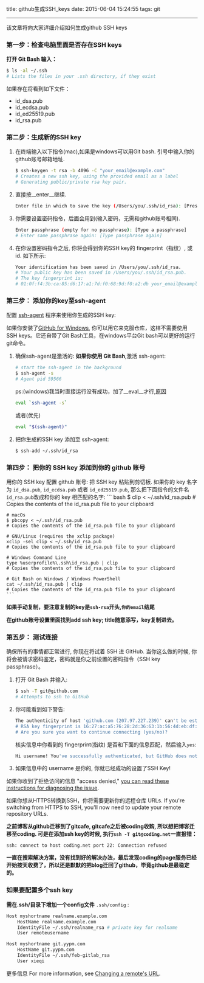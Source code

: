 title: github生成SSH_keys
date: 2015-06-04 15:24:55
tags: git

---

该文章将向大家详细介绍如何生成github SSH keys

<!-- more -->
<!-- toc -->
### 第一步：检查电脑里面是否存在SSH keys
__打开 Git Bash 输入：__
``` bash
$ ls -al ~/.ssh
# Lists the files in your .ssh directory, if they exist
```
如果存在将看到如下文件：
- id_dsa.pub
- id_ecdsa.pub
- id_ed25519.pub
- id_rsa.pub

### 第二步：生成新的SSH key

1. 在终端输入以下指令(mac),如果是windows可以用Git bash. 引号中输入你的github账号邮箱地址.
	``` bash
	$ ssh-keygen -t rsa -b 4096 -C "your_email@example.com"
	# Creates a new ssh key, using the provided email as a label
	# Generating public/private rsa key pair.
	```

2. 直接按__enter__继续.
	``` bash
	Enter file in which to save the key (/Users/you/.ssh/id_rsa): [Press enter]
	```

3. 你需要设置密码指令，后面会用到(输入密码，无需和github账号相同).
	``` bash
	Enter passphrase (empty for no passphrase): [Type a passphrase]
	# Enter same passphrase again: [Type passphrase again]
	```

4. 在你设置密码指令之后, 你将会得到你的SSH key的 fingerprint（指纹）, 或 id. 如下所示:
	``` bash
	Your identification has been saved in /Users/you/.ssh/id_rsa.
	# Your public key has been saved in /Users/you/.ssh/id_rsa.pub.
	# The key fingerprint is:
	# 01:0f:f4:3b:ca:85:d6:17:a1:7d:f0:68:9d:f0:a2:db your_email@example.com
	```


### 第三步： 添加你的key至ssh-agent
配置 [ssh-agent](https://en.wikipedia.org/wiki/Ssh-agent) 程序来使用你生成的SSH key:

如果你安装了[GitHub for Windows](https://windows.github.com/), 你可以用它来克服仓库，这样不需要使用SSH keys。它还自带了Git Bash工具，在windows平台Git bash可以更好的运行git命令。

1. 确保ssh-agent是激活的:
	__如果你使用 Git Bash__,激活 ssh-agent:
	``` bash
	# start the ssh-agent in the background
	$ ssh-agent -s
	# Agent pid 59566
	```
	ps:(windows)我当时直接运行没有成功，加了__eval__才行,[原因](http://stackoverflow.com/questions/17846529/could-not-open-a-connection-to-your-authentication-agent/4086756#4086756)
	``` bash
	eval `ssh-agent -s`
	```
	或者(优先)
	``` bash
	eval "$(ssh-agent)"
	```

2. 把你生成的SSH key 添加至 ssh-agent:
	``` bash
	$ ssh-add ~/.ssh/id_rsa
	```


### 第四步： 把你的 SSH key 添加到你的 github 账号
用你的 SSH key 配置 github 账号:
把 SSH key 粘贴到剪切板. 如果你的 key 名字为 `id_dsa.pub`, `id_ecdsa.pub` 或者 `id_ed25519.pub`, 那么把下面指令的文件名`id_rsa.pub`改成和你的 key 相匹配的名字:
	``` bash
	$ clip < ~/.ssh/id_rsa.pub
	# Copies the contents of the id_rsa.pub file to your clipboard

	# macOs
	$ pbcopy < ~/.ssh/id_rsa.pub
	# Copies the contents of the id_rsa.pub file to your clipboard

	# GNU/Linux (requires the xclip package)
	xclip -sel clip < ~/.ssh/id_rsa.pub
	# Copies the contents of the id_rsa.pub file to your clipboard

	# Windows Command Line
	type %userprofile%\.ssh\id_rsa.pub | clip
	# Copies the contents of the id_rsa.pub file to your clipboard

	# Git Bash on Windows / Windows PowerShell
	cat ~/.ssh/id_rsa.pub | clip
	# Copies the contents of the id_rsa.pub file to your clipboard
	```

__如果手动复制，要注意复制的key是`ssh-rsa`开头,`你的email`结尾__


__在github账号设置里面找到add ssh key; title随意添写，key复制进去。__


### 第五步： 测试连接

确保所有的事情都正常进行, 你现在将试着 SSH 进 GitHub. 当你这么做的时候, 你将会被请求密码鉴定，密码就是你之前设置的密码指令（SSH key passphrase）。

1. 打开 Git Bash 并输入:
	``` bash
	$ ssh -T git@github.com
	# Attempts to ssh to GitHub
	```

2. 你可能看到如下警告:
	``` bash
	The authenticity of host 'github.com (207.97.227.239)' can't be established.
	# RSA key fingerprint is 16:27:ac:a5:76:28:2d:36:63:1b:56:4d:eb:df:a6:48.
	# Are you sure you want to continue connecting (yes/no)?
	```
	核实信息中你看到的 fingerprint(指纹) 是否和下面的信息匹配，然后输入`yes`:
	``` bash
	Hi username! You've successfully authenticated, but GitHub does not provide shell access.
	```

3. 如果信息中的 username 是你的, 你就已经成功的设置了SSH Key!

如果你收到了拒绝访问的信息 "access denied," [you can read these instructions for diagnosing the issue](https://help.github.com/articles/error-permission-denied-publickey/).

如果你想从HTTPS转换到SSH，你将需要更新你的远程仓库 URLs.
If you're switching from HTTPS to SSH, you'll now need to update your remote repository URLs.

__之前博客从github迁移到了gitcafe, gitcafe之后被coding收购, 所以想把博客迁移至coding. 可是在添加ssh key的时候, 执行`ssh -T git@coding.net`一直报错：__

```
ssh: connect to host coding.net port 22: Connection refused
```
__一直在搜索解决方案，没有找到好的解决办法，最后发现coding的page服务已经开始按天收费了，所以还是默默的把blog迁回了github，毕竟github是最稳定的。__

### 如果要配置多个ssh key
__需在.ssh/目录下增加一个config文件__
`.ssh/config` :

``` bash
Host myshortname realname.example.com
    HostName realname.example.com
    IdentityFile ~/.ssh/realname_rsa # private key for realname
    User remoteusername

Host myshortname git.yypm.com
    HostName git.yypm.com
    IdentityFile ~/.ssh/feb-gitlab_rsa
    User xieqi
```

更多信息
For more information, see [Changing a remote's URL](https://help.github.com/articles/changing-a-remote-s-url/).

